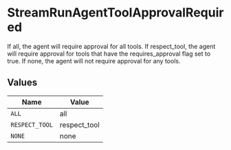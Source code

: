 # StreamRunAgentToolApprovalRequired

If all, the agent will require approval for all tools. If respect_tool, the agent will require approval for tools that have the requires_approval flag set to true. If none, the agent will not require approval for any tools.


## Values

| Name           | Value          |
| -------------- | -------------- |
| `ALL`          | all            |
| `RESPECT_TOOL` | respect_tool   |
| `NONE`         | none           |